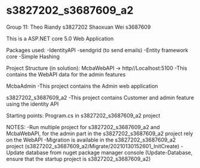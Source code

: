 # s3827202_s3687609_a2

Group 11:
Theo Riandy   s3827202
Shaoxuan Wei  s3687609

This is a ASP.NET core 5.0 Web Application

Packages used:
-IdentityAPI
-sendgrid (to send emails)
-Entity framework core
-Simple Hashing

Project Structure (in solution):
McbaWebAPI -> http//Localhost:5100
-This contains the WebAPI data for the admin features

McbaAdmin
-This project contains the Admin web application

s3827202_s3687609_a2
-This project contains Customer and admin feature using the identity API

Starting points:
Program.cs in s3827202_s3687609_a2 project

NOTES:
-Run multiple project for s3827202_s3687609_a2 and McbaWebAPI, for the admin part in the s3827202_s3687609_a2 project rely on the WebAPI
-Migration is available in the s3827202_s3687609_a2 project (s3827202_s3687609_a2/Migrate/20210130152601_InitCreate)
  -Update database from nuget package manager console (Update-Database, ensure that the startup project is s3827202_s3687609_a2)
  
  
